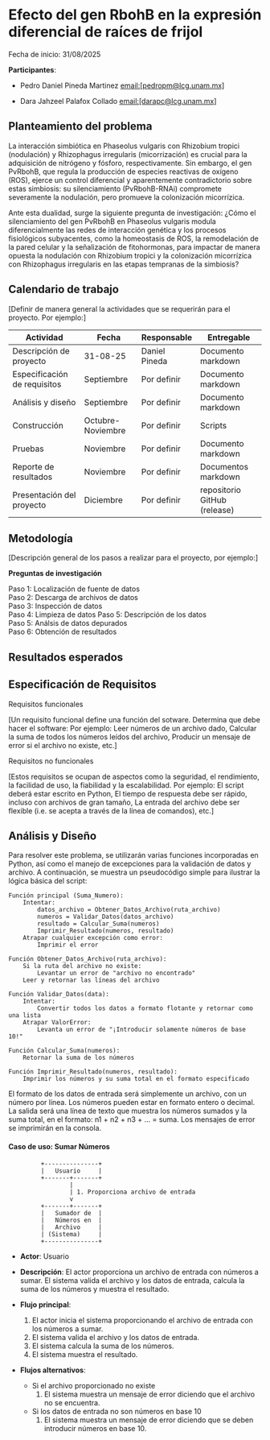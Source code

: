 # Efecto del gen RbohB en la expresión diferencial de raíces de frijol

Fecha de inicio: 31/08/2025

**Participantes**:

- Pedro Daniel Pineda Martinez
  <email:[pedropm@lcg.unam.mx]>
  
- Dara Jahzeel Palafox Collado
  <email:[darapc@lcg.unam.mx]>

## Planteamiento del problema

La interacción simbiótica en Phaseolus vulgaris con Rhizobium tropici (nodulación) y Rhizophagus irregularis (micorrización) es crucial para la adquisición de nitrógeno y fósforo, respectivamente. Sin embargo, el gen PvRbohB, que regula la producción de especies reactivas de oxígeno (ROS), ejerce un control diferencial y aparentemente contradictorio sobre estas simbiosis: su silenciamiento (PvRbohB-RNAi) compromete severamente la nodulación, pero promueve la colonización micorrízica.

Ante esta dualidad, surge la siguiente pregunta de investigación: ¿Cómo el silenciamiento del gen PvRbohB en Phaseolus vulgaris modula diferencialmente las redes de interacción genética y los procesos fisiológicos subyacentes, como la homeostasis de ROS, la remodelación de la pared celular y la señalización de fitohormonas, para impactar de manera opuesta la nodulación con Rhizobium tropici y la colonización micorrízica con Rhizophagus irregularis en las etapas tempranas de la simbiosis?

## Calendario de trabajo

[Definir de manera general la actividades que se requerirán para el proyecto. Por ejemplo:]

| Actividad | Fecha   | Responsable  | Entregable |
|----------|----------|----------|----------|
| Descripción de proyecto    | 31-08-25  | Daniel Pineda  | Documento markdown |
| Especificación de requisitos    | Septiembre   | Por definir  | Documento markdown   |
| Análisis y diseño   | Septiembre  | Por definir  | Documento markdown |
| Construcción   | Octubre-Noviembre |  Por definir   | Scripts |
| Pruebas   | Noviembre  | Por definir    | Documento markdown |
| Reporte de resultados  | Noviembre  |  Por definir   | Documentos markdown |
| Presentación del proyecto   | Diciembre  |  Por definir  | repositorio GitHub (release)|



## Metodología
[Descripción general de los pasos a realizar para el proyecto, por ejemplo:]

**Preguntas de investigación**



Paso 1: Localización de fuente de datos  
Paso 2: Descarga de archivos de datos  
Paso 3: Inspección de datos  
Paso 4: Limpieza de datos
Paso 5: Descripción de los datos  
Paso 5: Análsis de datos depurados  
Paso 6: Obtención de resultados  



## Resultados esperados









## Especificación de Requisitos

Requisitos funcionales

[Un requisito funcional define una función del sotware. Determina que debe hacer el software: Por ejemplo: Leer números de un archivo dado, Calcular la suma de todos los números leídos del archivo, Producir un mensaje de error si el archivo no existe, etc.]


Requisitos no funcionales

[Estos requisitos se ocupan de aspectos como la seguridad, el rendimiento, la facilidad de uso, la fiabilidad y la escalabilidad. Por ejemplo: El script deberá estar escrito en Python, El tiempo de respuesta debe ser rápido, incluso con archivos de gran tamaño, La entrada del archivo debe ser flexible (i.e. se acepta a través de la línea de comandos), etc.]




## Análisis y Diseño



Para resolver este problema, se utilizarán varias funciones incorporadas en Python, así como el manejo de excepciones para la validación de datos y archivo. A continuación, se muestra un pseudocódigo simple para ilustrar la lógica básica del script:

```
Función principal (Suma_Numero):
    Intentar:
        datos_archivo = Obtener_Datos_Archivo(ruta_archivo)
        numeros = Validar_Datos(datos_archivo)
        resultado = Calcular_Suma(numeros)
        Imprimir_Resultado(numeros, resultado)
    Atrapar cualquier excepción como error:
        Imprimir el error

Función Obtener_Datos_Archivo(ruta_archivo):
    Si la ruta del archivo no existe:
        Levantar un error de "archivo no encontrado"
    Leer y retornar las líneas del archivo

Función Validar_Datos(data):
    Intentar:
        Convertir todos los datos a formato flotante y retornar como una lista
    Atrapar ValorError:
        Levanta un error de "¡Introducir solamente números de base 10!"

Función Calcular_Suma(numeros):
    Retornar la suma de los números

Función Imprimir_Resultado(numeros, resultado):
    Imprimir los números y su suma total en el formato especificado
```

El formato de los datos de entrada será simplemente un archivo, con un número por línea. Los números pueden estar en formato entero o decimal. La salida será una línea de texto que muestra los números sumados y la suma total, en el formato: n1 + n2 + n3 + ... = suma. Los mensajes de error se imprimirán en la consola.


#### Caso de uso: Sumar Números

```
         +---------------+
         |   Usuario     |
         +-------+-------+
                 |
                 | 1. Proporciona archivo de entrada
                 v
         +-------+-------+
         |   Sumador de  |
         |   Números en  |
         |   Archivo     |
         | (Sistema)     |
         +---------------+
```

- **Actor**: Usuario
- **Descripción**: El actor proporciona un archivo de entrada con números a sumar. El sistema valida el archivo y los datos de entrada, calcula la suma de los números y muestra el resultado.
- **Flujo principal**:

	1. El actor inicia el sistema proporcionando el archivo de entrada con los números a sumar.
	2. El sistema valida el archivo y los datos de entrada.
	3. El sistema calcula la suma de los números.
	4. El sistema muestra el resultado.
	
- **Flujos alternativos**:
	- Si el archivo proporcionado no existe
		1. El sistema muestra un mensaje de error diciendo que el archivo no se encuentra.
	- Si los datos de entrada no son números en base 10
		1. El sistema muestra un mensaje de error diciendo que se deben introducir números en base 10.
                
